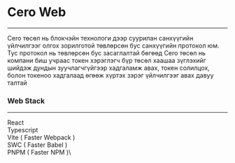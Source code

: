 # Cero Web
---
Cero төсөл нь блокчэйн технологи дээр суурилан санхүүгийн үйлчилгээг олгох зорилготой төвлөрсөн бус санхүүгийн протокол юм. Тус протокол нь төвлөрсөн бус засаглалтай бөгөөд Cero төсөл нь компани биш учраас токен хэрэглэгч бүр төсөл хаашаа зүглэхийг шийдэж дундын зуучлагчгүйгээр хадгаламж авах, токен солилцох, болон токеноо хадгалаад өгөөж хүртэх зэрэг үйлчилгээг авах давуу талтай

### Web Stack
---
React\
Typescript\
Vite ( Faster Webpack )\
SWC ( Faster Babel )\
PNPM ( Faster NPM )\
